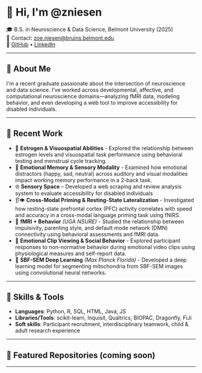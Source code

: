 # 👋 Hi, I'm @zniesen

🎓 B.S. in Neuroscience & Data Science, Belmont University (2025)  
📧 Contact: [zoe.niesen@bruins.belmont.edu](mailto:zoe.niesen@bruins.belmont.edu)  
🔗 [GitHub](https://github.com/zniesen) • [LinkedIn](www.linkedin.com/in/zniesen)

---

## 🧠 About Me

I'm a recent graduate passionate about the intersection of neuroscience and data science. I’ve worked across developmental, affective, and computational neuroscience domains—analyzing fMRI data, modeling behavior, and even developing a web tool to improve accessibility for disabled individuals.

---

## 🧪 Recent Work

- 🧬 **Estrogen & Visuospatial Abilities** - Explored the relationship between estrogen levels and visuospatial task performance using behavioral testing and menstrual cycle tracking.
- 🔄 **Emotional Memory & Sensory Modality** - Examined how emotional distractors (happy, sad, neutral) across auditory and visual modalities impact working memory performance in a 2-back task.
- 🌐 **Sensory Space** – Developed a web scraping and review analysis system to evaluate accessibility for disabled individuals
- 👂👁️ **Cross-Modal Priming & Resting-State Lateralization** - Investigated how resting-state prefrontal cortex (PFC) activity correlates with speed and accuracy in a cross-modal language priming task using fNIRS.
- 🧠 **fMRI + Behavior** *(UGA NSURE)* - Studied the relationship between impulsivity, parenting style, and default mode network (DMN) connectivity using behavioral assessments and fMRI data.
- 🎥 **Emotional Clip Viewing & Social Behavior** - Explored participant responses to non-normative behavior during emotional video clips using physiological measures and self-report data.
- 🔬 **SBF-SEM Deep Learning** *(Max Planck Florida)* - Developed a deep learning model for segmenting mitochondria from SBF-SEM images using convolutional neural networks.

---

## 🧰 Skills & Tools

- **Languages**: Python, R, SQL, HTML, Java, JS
- **Libraries/Tools**: scikit-learn, Inquisit, Qualtrics, BIOPAC, Dragonfly, FiJi  
- **Soft skills**: Participant recruitment, interdisciplinary teamwork, child & adult research experience

---

## 📌 Featured Repositories (coming soon)

---
